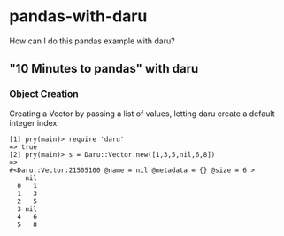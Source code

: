 # pandas-with-daru
How can I do this pandas example with daru?

## "10 Minutes to pandas" with daru

### Object Creation
Creating a Vector by passing a list of values, letting daru create a default integer index:
```
[1] pry(main)> require 'daru'
=> true
[2] pry(main)> s = Daru::Vector.new([1,3,5,nil,6,8])
=> 
#<Daru::Vector:21505100 @name = nil @metadata = {} @size = 6 >
    nil
  0   1
  1   3
  2   5
  3 nil
  4   6
  5   8
```
